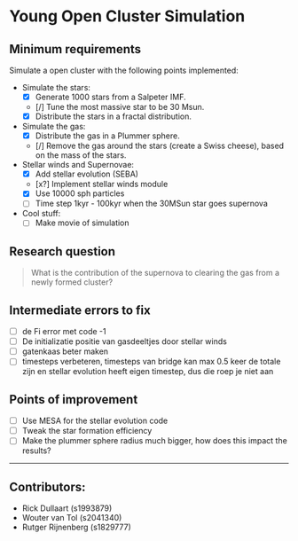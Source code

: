 # Young Open Cluster Simulation
## Minimum requirements
Simulate a open cluster with the following points implemented:
- Simulate the stars:
  - [x] Generate 1000 stars from a Salpeter IMF.
  - [/] Tune the most massive star to be 30 Msun.
  - [x] Distribute the stars in a fractal distribution.
- Simulate the gas:
  - [x] Distribute the gas in a Plummer sphere.
  - [/] Remove the gas around the stars (create a Swiss cheese), based on the mass of the stars.
- Stellar winds and Supernovae:
  - [x] Add stellar evolution (SEBA)
  - [x?] Implement stellar winds module
  - [x] Use 10000 sph particles
  - [ ] Time step 1kyr - 100kyr when the 30MSun star goes supernova
- Cool stuff:
  - [ ] Make movie of simulation

## Research question
> What is the contribution of the supernova to clearing the gas from a newly formed cluster?

## Intermediate errors to fix
- [ ] de Fi error met code -1
- [ ] De initializatie positie van gasdeeltjes door stellar winds
- [ ] gatenkaas beter maken
- [ ] timesteps verbeteren, timesteps van bridge kan max 0.5 keer de totale zijn en stellar evolution heeft eigen timestep, dus die roep je niet aan

## Points of improvement
- [ ] Use MESA for the stellar evolution code
- [ ] Tweak the star formation efficiency 
- [ ] Make the plummer sphere radius much bigger, how does this impact the results?

---
## Contributors:
- Rick Dullaart (s1993879)
- Wouter van Tol (s2041340)
- Rutger Rijnenberg (s1829777)

<!--- take a mass function (salpeter) and 1000 stars, maybe 1 30 solar mass starr or tune such that we have at least 1 large star. Take a fractal distribution of stars since it is less bound and stable. Take gas plummer sphere around this distribution of stars. 
As initial conditions eat away the gas around the stars proportional to the mass of the stars, like a swiss cheese. 
we need star evolution, use SEBA, for extra points we can use MESA, use 10000 shp particles.
One of our problems is the bridge timesteps after a supernova starts, then we can use 1000 or 10000 years timesteps.
Make the most massive star 30 solar masses and change it to virial equilibrium.
Is the gas blown away by the stellar winds or by the supernova?
What is the contribution of the supernova to clearing the gas?
present 14th december, deadline is 23rd of december
see if the swiss cheese approach is realistic --->
